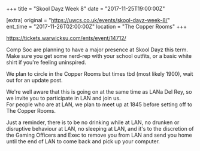 +++
title = "Skool Dayz Week 8"
date = "2017-11-25T19:00:00Z"

[extra]
original = "https://uwcs.co.uk/events/skool-dayz-week-8/"    
ent_time = "2017-11-26T02:00:00Z"
location = "The Copper Rooms"
+++

<https://tickets.warwicksu.com/ents/event/14712/>  
  
Comp Soc are planning to have a major presence at Skool Dayz this term.  
Make sure you get some nerd-rep with your school outfits, or a basic white shirt if you're feeling uninspired.  
  
We plan to circle in the Copper Rooms but times tbd (most likely 1900), wait out for an update post.  
  
We're well aware that this is going on at the same time as LANa Del Rey, so we invite you to participate in LAN and join us.  
For people who are at LAN, we plan to meet up at 1845 before setting off to The Copper Rooms.  

Just a reminder, there is to be no drinking while at LAN, no drunken or disruptive behaviour at LAN, no sleeping at LAN, and it's to the discretion of the Gaming Officers and Exec to remove you from LAN and send you home until the end of LAN to come back and pick up your computer.

